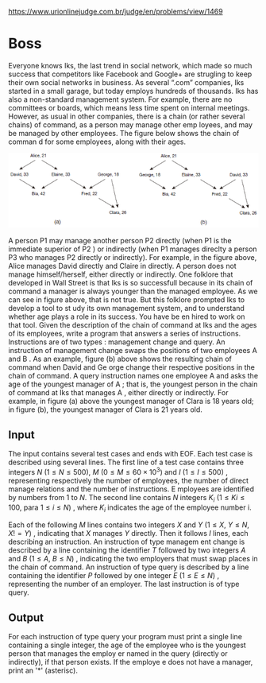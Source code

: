 https://www.urionlinejudge.com.br/judge/en/problems/view/1469

# Boss

Everyone knows Iks, the last trend in social network, which made so much
success that competitors like Facebook and Google+ are strugling to keep their
own social networks in business. As several “.com” companies, Iks started in a
small garage, but today employs hundreds of thousands. Iks has also a
non-standard management system. For example, there are no committees or
boards, which means less time spent on internal meetings. However, as usual in
other companies, there is a chain (or rather several chains) of command, as a
person may manage other emp loyees, and may be managed by other employees. The
figure below shows the chain of comman d for some employees, along with their
ages.

![](imgs/UOJ_1469.png)

A person P1 may manage another person P2 directly (when P1 is the immediate
superior of P2 ) or indirectly (when P1 manages direclty a person P3 who
manages P2 directly or indirectly). For example, in the figure above, Alice
manages David directly and Claire in directly. A person does not manage
himself/herself, either directly or indirectly. One folklore that developed in
Wall Street is that Iks is so successfull because in its chain of command a
manager is always younger than the managed employee. As we can see in figure
above, that is not true. But this folklore prompted Iks to develop a tool to
st udy its own management system, and to understand whether age plays a role
in its success. You have be en hired to work on that tool. Given the
description of the chain of command at Iks and the ages of its employees,
write a program that answers a series of instructions. Instructions are of two
types : management change and query. An instruction of management change swaps
the positions of two employees A and B . As an example, figure (b) above shows
the resulting chain of command when David and Ge orge change their respective
positions in the chain of command. A query instruction names one employee A
and asks the age of the youngest manager of A ; that is, the youngest person
in the chain of command at Iks that manages A , either directly or indirectly.
For example, in figure (a) above the youngest manager of Clara is 18 years
old; in figure (b), the youngest manager of Clara is 21 years old.

## Input

The input contains several test cases and ends with EOF. Each test case is
described using several lines. The first line of a test case contains three
integers $N$ ($1 \leq N \leq 500$), $M$ ($0 \leq M \leq 60 \times 10^3$) and
$I$ ($1 \leq I \leq 500$) , representing respectively the number of employees,
the number of direct manage relations and the number of instructions. E
mployees are identified by numbers from 1 to $N$. The second line contains $N$
integers $K_i$ ($1 \leq Ki \leq 100$, para $1 \leq i \leq N$) , where $K_i$
indicates the age of the employee number i.

Each of the following $M$ lines contains two integers $X$ and $Y$
($1 \leq X$, $Y \leq N$, $X != Y$) , indicating that $X$ manages $Y$ directly.
Then it follows $I$ lines, each describing an instruction. An instruction of
type managem ent change is described by a line containing the identifier $T$
followed by two integers $A$ and $B$ ($1 \leq A$, $B \leq N$) , indicating the
two employers that must swap places in the chain of command. An instruction of
type query is described by a line containing the identifier $P$ followed by
one integer $E$ ($1 \leq E \leq N$) , representing the number of an employer.
The last instruction is of type query.

## Output

For each instruction of type query your program must print a single line
containing a single integer, the age of the employee who is the youngest
person that manages the employ er named in the query (directly or indirectly),
if that person exists. If the employe e does not have a manager, print an '*'
(asterisc).

